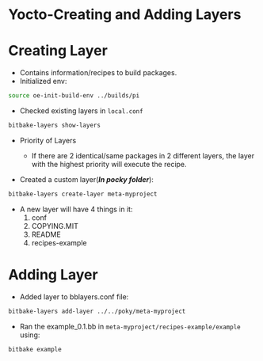 # Yocto-Creating and Adding Layers

# Creating Layer

- Contains information/recipes to build packages.
- Initialized env:
```bash
source oe-init-build-env ../builds/pi
```
- Checked existing layers in `local.conf`
```bash
bitbake-layers show-layers
```
- Priority of Layers
    - If there are 2 identical/same packages in 2 different layers, the layer with the highest priority will execute the recipe.

- Created a custom layer(___In pocky folder___):
```bash
bitbake-layers create-layer meta-myproject
```
- A new layer will have 4 things in it:
    1. conf
    2. COPYING.MIT
    3. README
    4. recipes-example

# Adding Layer

- Added layer to bblayers.conf file:
```bash
bitbake-layers add-layer ../../poky/meta-myproject
```
- Ran the example_0.1.bb in `meta-myproject/recipes-example/example` using:
```bash
bitbake example
```

